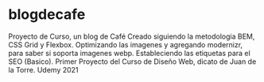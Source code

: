 # blogdecafe
Proyecto de Curso, un blog de Café
Creado siguiendo la metodologia BEM, CSS Grid y Flexbox.
Optimizando las imagenes y agregando modernizr, para saber si soporta imagenes webp.
Estableciendo las etiquetas para el SEO (Basico).
Primer Proyecto del Curso de Diseño Web, dicato de Juan de la Torre. Udemy 2021
